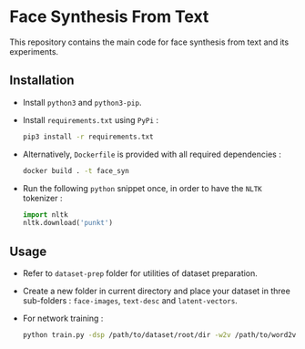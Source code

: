 # Face Synthesis From Text

This repository contains the main code for face synthesis from text and its experiments.

## Installation

-   Install `python3` and `python3-pip`.

-   Install `requirements.txt` using `PyPi` :
    ```bash
    pip3 install -r requirements.txt
    ```

-   Alternatively, `Dockerfile` is provided with all required dependencies :
    ```bash
    docker build . -t face_syn
    ```

-   Run the following `python` snippet once, in order to have the `NLTK` tokenizer :
    ```python
    import nltk
    nltk.download('punkt')
    ```

## Usage

-   Refer to `dataset-prep` folder for utilities of dataset preparation.

-   Create a new folder in current directory and place your dataset in three sub-folders : `face-images`, `text-desc` and `latent-vectors`.

-   For network training :
    ```bash
    python train.py -dsp /path/to/dataset/root/dir -w2v /path/to/word2vec/file -mv model_version(1|2) -pkl /path/to/stylegan2/model/file -psi truncation_psi -rd /path/to/results/dir
    ```
